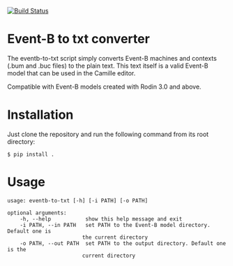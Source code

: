 [![Build Status](https://travis-ci.org/17451k/eventb-to-txt.svg?branch=master)](https://travis-ci.org/17451k/eventb-to-txt)

# Event-B to txt converter

The eventb-to-txt script simply converts Event-B machines and contexts (.bum and .buc files) to the plain text. This text itself is a valid Event-B model that can be used in the Camille editor.

Compatible with Event-B models created with Rodin 3.0 and above.

# Installation

Just clone the repository and run the following command from its root directory:

    $ pip install .

# Usage

    usage: eventb-to-txt [-h] [-i PATH] [-o PATH]

    optional arguments:
        -h, --help           show this help message and exit
        -i PATH, --in PATH   set PATH to the Event-B model directory. Default one is
                            the current directory
        -o PATH, --out PATH  set PATH to the output directory. Default one is the
                            current directory
